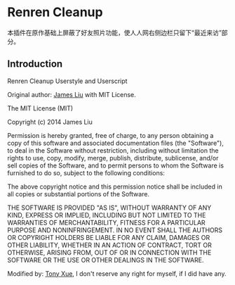 Renren Cleanup
======

本插件在原作基础上屏蔽了好友照片功能，使人人网右侧边栏只留下“最近来访”部分。

Introduction
------

Renren Cleanup Userstyle and Userscript

Original author: [James Liu](http://g.jamesliu.info) with MIT License.

The MIT License (MIT)

Copyright (c) 2014 James Liu

Permission is hereby granted, free of charge, to any person obtaining a copy of this software and associated documentation files (the "Software"), to deal in the Software without restriction, including without limitation the rights to use, copy, modify, merge, publish, distribute, sublicense, and/or sell copies of the Software, and to permit persons to whom the Software is furnished to do so, subject to the following conditions:

The above copyright notice and this permission notice shall be included in all copies or substantial portions of the Software.

THE SOFTWARE IS PROVIDED "AS IS", WITHOUT WARRANTY OF ANY KIND, EXPRESS OR IMPLIED, INCLUDING BUT NOT LIMITED TO THE WARRANTIES OF MERCHANTABILITY, FITNESS FOR A PARTICULAR PURPOSE AND NONINFRINGEMENT. IN NO EVENT SHALL THE AUTHORS OR COPYRIGHT HOLDERS BE LIABLE FOR ANY CLAIM, DAMAGES OR OTHER LIABILITY, WHETHER IN AN ACTION OF CONTRACT, TORT OR OTHERWISE, ARISING FROM, OUT OF OR IN CONNECTION WITH THE SOFTWARE OR THE USE OR OTHER DEALINGS IN THE SOFTWARE.

Modified by: [Tony Xue](http://whoami.tonyxue.asia/whoami/index_en.html), I don't reserve any right for myself, if I did have any.
